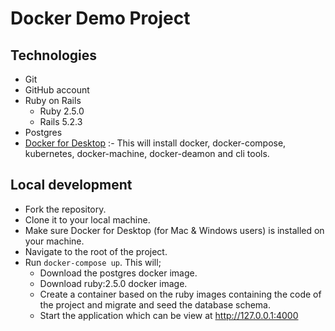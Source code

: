 # Docker Demo Project

## Technologies
- Git
- GitHub account
- Ruby on Rails
    - Ruby 2.5.0
    - Rails 5.2.3
- Postgres
- [Docker for Desktop](https://www.docker.com/products/docker-desktop) :- This will install docker, docker-compose, kubernetes, docker-machine, docker-deamon and cli tools.

## Local development
- Fork the repository.
- Clone it to your local machine.
- Make sure Docker for Desktop (for Mac & Windows users) is installed on your machine.
- Navigate to the root of the project.
- Run `docker-compose up`. This will;
    - Download the postgres docker image.
    - Download ruby:2.5.0 docker image.
    - Create a container based on the ruby images containing the code of the project and migrate and seed the database schema.
    - Start the application which can be view at http://127.0.0.1:4000